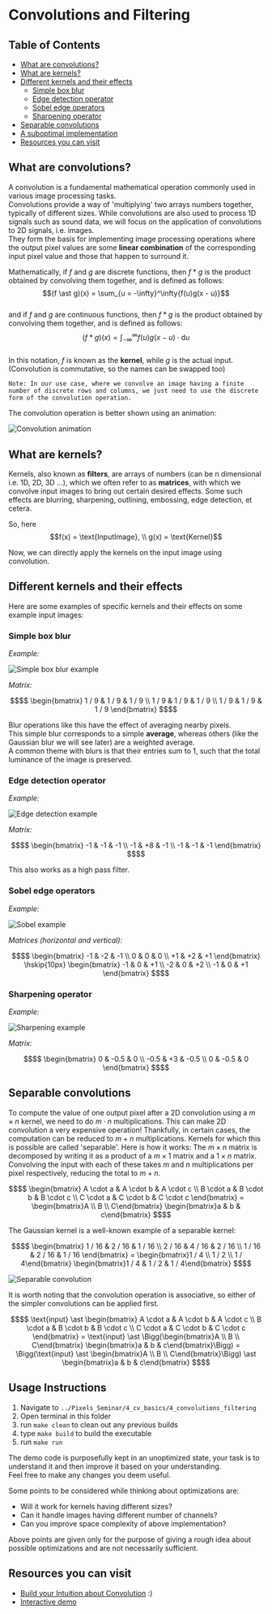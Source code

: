 # Convolutions and Filtering

## Table of Contents

- [What are convolutions?](#what-are-convolutions)
- [What are kernels?](#what-are-kernels)
- [Different kernels and their effects](#different-kernels-and-their-effects)
  - [Simple box blur](#simple-box-blur)
  - [Edge detection operator](#edge-detection-operator)
  - [Sobel edge operators](#sobel-edge-operators)
  - [Sharpening operator](#sharpening-operator)
- [Separable convolutions](#separable-convolutions)
- [A suboptimal implementation](#a-suboptimal-implementation)
- [Resources you can visit](#resources-you-can-visit)

## What are convolutions?

A convolution is a fundamental mathematical operation commonly used in various
image processing tasks.  
Convolutions provide a way of 'multiplying' two arrays numbers together,
typically of different sizes. While convolutions are also used to process 1D
signals such as sound data, we will focus on the application of convolutions to
2D signals, i.e. images.  
They form the basis for implementing image processing operations where the
output pixel values are some **linear combination** of the corresponding input
pixel value and those that happen to surround it.

Mathematically, if $f$ and $g$ are discrete functions, then $f \ast g$ is the
product obtained by convolving them together, and is defined as follows:
$$(f \ast g)(x) = \sum_{u = -\infty}^\infty{f(u)g(x - u)}$$  
and if $f$ and $g$ are continuous functions, then $f \ast g$ is the
product obtained by convolving them together, and is defined as follows:
$$(f \ast g)(x) = \int_{-\infty}^\infty{f(u)g(x - u)} \cdot \mathrm{d}u$$  
In this notation, $f$ is known as the **kernel**, while $g$ is the actual input.
(Convolution is commutative, so the names can be swapped too)

`Note: In our use case, where we convolve an image having a finite number of discrete rows and columns, we just need to use the discrete form of the convolution operation.`

The convolution operation is better shown using an animation:

![Convolution animation](./assets/Convolution14.gif)

## What are kernels?

Kernels, also known as **filters**, are arrays of numbers (can be n dimensional i.e. 1D, 2D, 3D ...), which we often
refer to as **matrices**, with which we convolve input images to bring out
certain desired effects. Some such effects are blurring, sharpening, outlining,
embossing, edge detection, et cetera.

So, here
$$f(x) = \text{InputImage}, \\ g(x) = \text{Kernel}$$

Now, we can directly apply the kernels on the input image using convolution.
## Different kernels and their effects

Here are some examples of specific kernels and their effects on some example
input images:

### Simple box blur

_Example:_

![Simple box blur example](./assets/Convolution6.png)

_Matrix:_

```math
$$
\begin{bmatrix}
1 / 9 & 1 / 9 & 1 / 9 \\
1 / 9 & 1 / 9 & 1 / 9 \\
1 / 9 & 1 / 9 & 1 / 9
\end{bmatrix}
$$
```

Blur operations like this have the effect of averaging nearby pixels.  
This simple blur corresponds to a simple **average**, whereas others (like the
Gaussian blur we will see later) are a weighted average.  
A common theme with blurs is that their entries sum to 1, such that the total
luminance of the image is preserved.

### Edge detection operator

_Example:_

![Edge detection example](./assets/Convolution8.png)

_Matrix:_

```math
$$
\begin{bmatrix}
-1 & -1 & -1 \\
-1 & +8 & -1 \\
-1 & -1 & -1
\end{bmatrix}
$$
```

This also works as a high pass filter.

### Sobel edge operators

_Example:_

![Sobel example](./assets/Convolution10.png)

_Matrices (horizontal and vertical):_

```math
$$
\begin{bmatrix}
-1 & -2 & -1 \\
 0 &  0 &  0 \\
+1 & +2 & +1
\end{bmatrix}
\hskip{10px}
\begin{bmatrix}
-1 &  0 & +1 \\
-2 &  0 & +2 \\
-1 &  0 & +1
\end{bmatrix}
$$
```

### Sharpening operator

_Example:_

![Sharpening example](./assets/Convolution12.jpg)

_Matrix:_

```math
$$
\begin{bmatrix}
0 & -0.5 & 0 \\
-0.5 & +3 & -0.5 \\
0 & -0.5 & 0
\end{bmatrix}
$$
```

## Separable convolutions

To compute the value of one output pixel after a 2D convolution using a
$m \times n$ kernel, we need to do $m \cdot n$ multiplications. This can make 2D
convolution a very expensive operation! Thankfully, in certain cases, the
computation can be reduced to $m + n$ multiplications. Kernels for which this is
possible are called 'separable'. Here is how it works: The $m \times n$ matrix
is decomposed by writing it as a product of a $m \times 1$ matrix and a
$1 \times n$ matrix. Convolving the input with each of these takes $m$ and $n$
multiplications per pixel respectively, reducing the total to $m + n$.

```math
$$
\begin{bmatrix}
A \cdot a & A \cdot b & A \cdot c \\
B \cdot a & B \cdot b & B \cdot c \\
C \cdot a & C \cdot b & C \cdot c
\end{bmatrix} = \begin{bmatrix}A \\ B \\ C\end{bmatrix} \begin{bmatrix}a & b & c\end{bmatrix}
$$
```

The Gaussian kernel is a well-known example of a separable kernel:

```math
$$
\begin{bmatrix}
1 / 16 & 2 / 16 & 1 / 16 \\
2 / 16 & 4 / 16 & 2 / 16 \\
1 / 16 & 2 / 16 & 1 / 16
\end{bmatrix} = \begin{bmatrix}1 / 4 \\ 1 / 2 \\ 1 / 4\end{bmatrix} \begin{bmatrix}1 / 4 & 1 / 2 & 1 / 4\end{bmatrix}
$$
```

![Separable convolution](./assets/Convolution18.png)

It is worth noting that the convolution operation is associative, so either of
the simpler convolutions can be applied first.

```math
$$
\text{input} \ast \begin{bmatrix}
A \cdot a & A \cdot b & A \cdot c \\
B \cdot a & B \cdot b & B \cdot c \\
C \cdot a & C \cdot b & C \cdot c
\end{bmatrix} = \text{input} \ast \Bigg(\begin{bmatrix}A \\ B \\ C\end{bmatrix} \begin{bmatrix}a & b & c\end{bmatrix}\Bigg) = \Bigg(\text{input} \ast \begin{bmatrix}A \\ B \\ C\end{bmatrix}\Bigg) \ast \begin{bmatrix}a & b & c\end{bmatrix}
$$
```

## Usage Instructions

1. Navigate to ```../Pixels_Seminar/4_cv_basics/4_convolutions_filtering```
2. Open terminal in this folder
3. run   ```make clean``` to clean out any previous builds
4. type ```make build``` to build the executable
5. run ```make run```

The demo code is purposefully kept in an unoptimized state, your task is to
understand it and then improve it based on your understanding.  
Feel free to make any changes you deem useful.

Some points to be considered while thinking about optimizations are:

- Will it work for kernels having different sizes?
- Can it handle images having different number of channels?
- Can you improve space complexity of above implementation?

Above points are given only for the purpose of giving a rough idea about
possible optimizations and are not necessarily sufficient.

## Resources you can visit
- [Build your Intuition about Convolution](https://youtu.be/KuXjwB4LzSA) :)
- [Interactive demo](https://setosa.io/ev/image-kernels/) 
